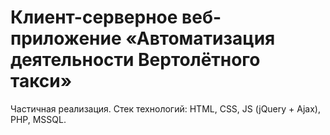 # Клиент-серверное веб-приложение «Автоматизация деятельности Вертолётного такси»
Частичная реализация.
Стек технологий: HTML, CSS, JS (jQuery + Ajax), PHP, MSSQL.
